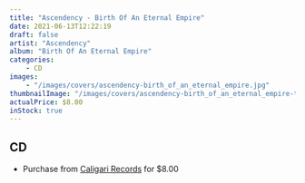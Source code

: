 ```yaml
---
title: "Ascendency - Birth Of An Eternal Empire"
date: 2021-06-13T12:22:19
draft: false
artist: "Ascendency"
album: "Birth Of An Eternal Empire"
categories:
    - CD
images:
    - "/images/covers/ascendency-birth_of_an_eternal_empire.jpg"
thumbnailImage: "/images/covers/ascendency-birth_of_an_eternal_empire-thumb.jpg"
actualPrice: $8.00
inStock: true
---
```


## CD
* Purchase from [Caligari Records](https://caligarirecords.storenvy.com/products/31855762-ascendency-birth-of-an-eternal-empire) for $8.00
